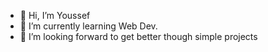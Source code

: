 - 👋 Hi, I’m Youssef
- 🌱 I’m currently learning Web Dev.
- 💞️ I’m looking forward to get better though simple projects


